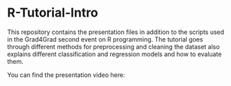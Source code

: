 # R-Tutorial-Intro
This repository contains the presentation files in addition to the scripts used in the Grad4Grad second event on R programming. The tutorial goes through different methods for preprocessing and cleaning the dataset also explains different classification and regression models and how to evaluate them.

You can find the presentation video here: 
